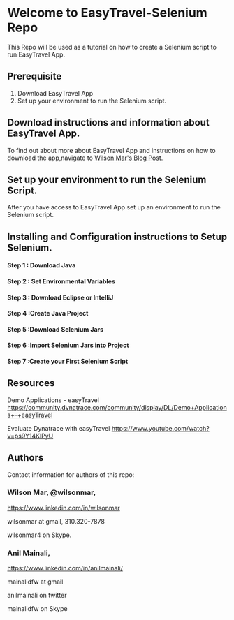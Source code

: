 # Welcome to EasyTravel-Selenium Repo

This Repo will be used as a tutorial on how to create a Selenium script to run EasyTravel App.

## Prerequisite
1. Download EasyTravel App
2. Set up your environment to run the Selenium script.


## Download instructions and information about EasyTravel App.
To find out about more about EasyTravel App and instructions on how to download the app,navigate to <a href="https://wilsonmar.github.io/easytravel/"> Wilson Mar's Blog Post.</a>

## Set up your environment to run the Selenium Script.
After you have access to EasyTravel App set up an environment to run the Selenium script.

## Installing and Configuration instructions to Setup Selenium.

#### Step 1 : Download Java
#### Step 2 : Set Environmental Variables
#### Step 3 : Download Eclipse or IntelliJ
#### Step 4 :Create Java Project
#### Step 5 :Download Selenium Jars
#### Step 6 :Import Selenium Jars into Project
#### Step 7 :Create your First Selenium Script


## Resources
Demo Applications - easyTravel
https://community.dynatrace.com/community/display/DL/Demo+Applications+-+easyTravel

Evaluate Dynatrace with easyTravel
https://www.youtube.com/watch?v=ps9Y14KlPyU


<a name="Authors"></a>

## Authors

Contact information for authors of this repo:

### Wilson Mar, @wilsonmar, 

https://www.linkedin.com/in/wilsonmar

wilsonmar at gmail, 310.320-7878

wilsonmar4 on Skype.

### Anil Mainali, 

https://www.linkedin.com/in/anilmainali/

mainalidfw at gmail

anilmainali on twitter

mainalidfw on Skype

